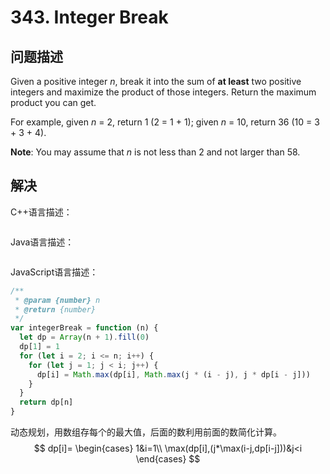 # 343. Integer Break

## 问题描述

Given a positive integer *n*, break it into the sum of **at least** two positive integers and maximize the product of those integers. Return the maximum product you can get.

For example, given *n* = 2, return 1 (2 = 1 + 1); given *n* = 10, return 36 (10 = 3 + 3 + 4).

**Note**: You may assume that *n* is not less than 2 and not larger than 58.

## 解决

C++语言描述：

```c++

```

Java语言描述：

```java

```

JavaScript语言描述：

```javascript
/**
 * @param {number} n
 * @return {number}
 */
var integerBreak = function (n) {
  let dp = Array(n + 1).fill(0)
  dp[1] = 1
  for (let i = 2; i <= n; i++) {
    for (let j = 1; j < i; j++) {
      dp[i] = Math.max(dp[i], Math.max(j * (i - j), j * dp[i - j]))
    }
  }
  return dp[n]
}
```

动态规划，用数组存每个的最大值，后面的数利用前面的数简化计算。
$$
dp[i]=
\begin{cases}
1&i=1\\
\max(dp[i],(j*\max(i-j,dp[i-j]))&j<i
\end{cases}
$$
